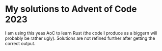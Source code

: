 # My solutions to Advent of Code 2023

I am using this yeas AoC to learn Rust (the code I produce as a biggern will probably be rather ugly).
Solutions are not refined further after getting the correct output.
